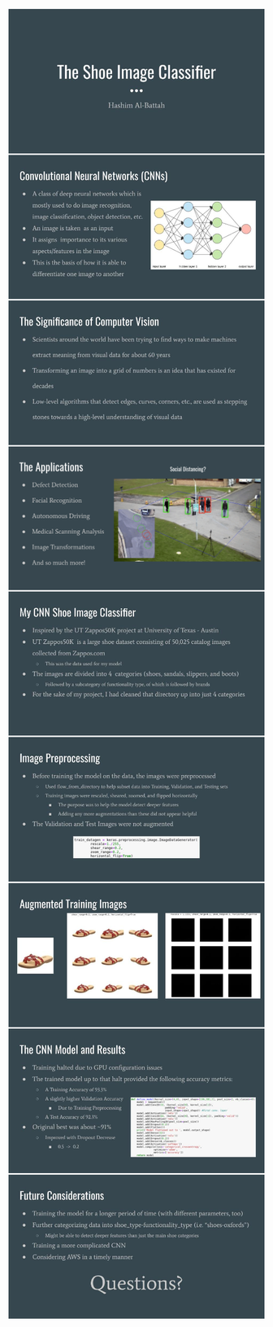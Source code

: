 ﻿

![](images/Capstone2.jpg)
![](images/Capstone2-1.jpg)
![](images/Capstone2-2.jpg)
![](images/Capstone2-3.png)
![](images/Capstone2-4.jpg)
![](images/Capstone2-5.jpg)
![](images/Capstone2-6.jpg)
![](images/Capstone2-7.jpg)
![](images/Capstone2-8.jpg)
